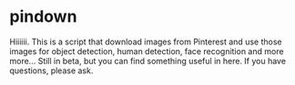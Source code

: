 # pindown
Hiiiiii. This is a script that download images from Pinterest and use those images for object detection, human detection, face recognition and more more... Still in beta, but you can find something useful in here. If you have questions, please ask. 
